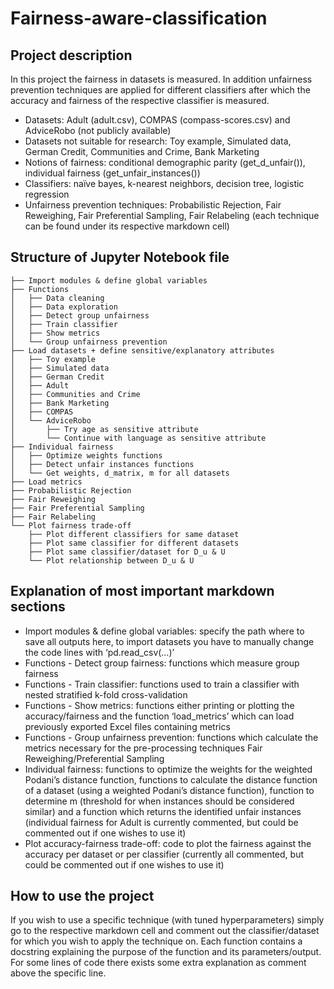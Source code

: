 # Fairness-aware-classification

## Project description
In this project the fairness in datasets is measured. In addition unfairness prevention techniques are applied for different classifiers after which the accuracy and fairness of the respective classifier is measured.
- Datasets: Adult (adult.csv), COMPAS (compass-scores.csv) and AdviceRobo (not publicly available)
- Datasets not suitable for research: Toy example, Simulated data, German Credit, Communities and Crime, Bank Marketing
- Notions of fairness: conditional demographic parity (get_d_unfair()), individual fairness (get_unfair_instances())
- Classifiers: naïve bayes, k-nearest neighbors, decision tree, logistic regression
- Unfairness prevention techniques: Probabilistic Rejection, Fair Reweighing, Fair Preferential Sampling, Fair Relabeling (each technique can be found under its respective markdown cell)

## Structure of Jupyter Notebook file
```
├── Import modules & define global variables
├── Functions
│   ├── Data cleaning
│   ├── Data exploration
│   ├── Detect group unfairness
│   ├── Train classifier
│   ├── Show metrics
│   └── Group unfairness prevention
├── Load datasets + define sensitive/explanatory attributes
│   ├── Toy example
│   ├── Simulated data
│   ├── German Credit
│   ├── Adult
│   ├── Communities and Crime
│   ├── Bank Marketing
│   ├── COMPAS
│   └── AdviceRobo
│       ├── Try age as sensitive attribute
│       └── Continue with language as sensitive attribute
├── Individual fairness
│   ├── Optimize weights functions
│   ├── Detect unfair instances functions
│   └── Get weights, d_matrix, m for all datasets
├── Load metrics
├── Probabilistic Rejection
├── Fair Reweighing
├── Fair Preferential Sampling
├── Fair Relabeling
└── Plot fairness trade-off
    ├── Plot different classifiers for same dataset
    ├── Plot same classifier for different datasets    
    ├── Plot same classifier/dataset for D_u & U
    └── Plot relationship between D_u & U

```

## Explanation of most important markdown sections
- Import modules & define global variables: specify the path where to save all outputs here, to import datasets you have to manually change the code lines with ‘pd.read_csv(…)’
- Functions - Detect group fairness: functions which measure group fairness
- Functions - Train classifier: functions used to train a classifier with nested stratified k-fold cross-validation
- Functions - Show metrics: functions either printing or plotting the accuracy/fairness and the function ‘load_metrics’ which can load previously exported Excel files containing metrics
- Functions - Group unfairness prevention: functions which calculate the metrics necessary for the pre-processing techniques Fair Reweighing/Preferential Sampling
- Individual fairness: functions to optimize the weights for the weighted Podani’s distance function, functions to calculate the distance function of a dataset (using a weighted Podani’s distance function), function to determine m (threshold for when instances should be considered similar) and a function which returns the identified unfair instances (individual fairness for Adult is currently commented, but could be commented out if one wishes to use it)
- Plot accuracy-fairness trade-off: code to plot the fairness against the accuracy per dataset or per classifier (currently all commented, but could be commented out if one wishes to use it)

## How to use the project
If you wish to use a specific technique (with tuned hyperparameters) simply go to the respective markdown cell and comment out the classifier/dataset for which you wish to apply the technique on. Each function contains a docstring explaining the purpose of the function and its parameters/output. For some lines of code there exists some extra explanation as comment above the specific line.
